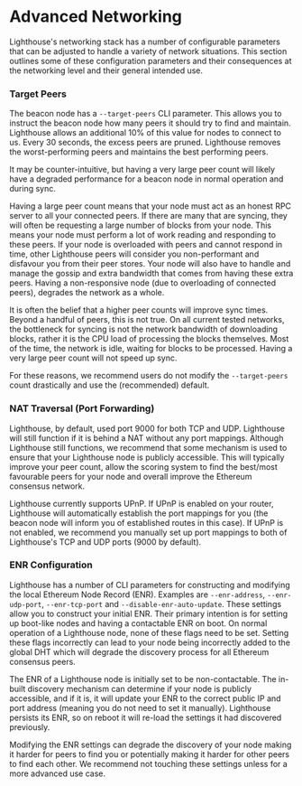 # Advanced Networking

Lighthouse's networking stack has a number of configurable parameters that can
be adjusted to handle a variety of network situations. This section outlines
some of these configuration parameters and their consequences at the networking
level and their general intended use.


### Target Peers

The beacon node has a `--target-peers` CLI parameter. This allows you to
instruct the beacon node how many peers it should try to find and maintain.
Lighthouse allows an additional 10% of this value for nodes to connect to us.
Every 30 seconds, the excess peers are pruned. Lighthouse removes the
worst-performing peers and maintains the best performing peers.

It may be counter-intuitive, but having a very large peer count will likely
have a degraded performance for a beacon node in normal operation and during
sync.

Having a large peer count means that your node must act as an honest RPC server
to all your connected peers. If there are many that are syncing, they will
often be requesting a large number of blocks from your node. This means your
node must perform a lot of work reading and responding to these peers. If your
node is overloaded with peers and cannot respond in time, other Lighthouse
peers will consider you non-performant and disfavour you from their peer
stores. Your node will also have to handle and manage the gossip and extra
bandwidth that comes from having these extra peers. Having a non-responsive
node (due to overloading of connected peers), degrades the network as a whole.

It is often the belief that a higher peer counts will improve sync times.
Beyond a handful of peers, this is not true. On all current tested networks,
the bottleneck for syncing is not the network bandwidth of downloading blocks,
rather it is the CPU load of processing the blocks themselves. Most of the
time, the network is idle, waiting for blocks to be processed. Having a very
large peer count will not speed up sync.

For these reasons, we recommend users do not modify the `--target-peers` count
drastically and use the (recommended) default.


### NAT Traversal (Port Forwarding)

Lighthouse, by default, used port 9000 for both TCP and UDP. Lighthouse will
still function if it is behind a NAT without any port mappings. Although
Lighthouse still functions, we recommend that some mechanism is used to ensure
that your Lighthouse node is publicly accessible. This will typically improve
your peer count, allow the scoring system to find the best/most favourable
peers for your node and overall improve the Ethereum consensus network.

Lighthouse currently supports UPnP. If UPnP is enabled on your router,
Lighthouse will automatically establish the port mappings for you (the beacon
node will inform you of established routes in this case). If UPnP is not
enabled, we recommend you manually set up port mappings to both of Lighthouse's
TCP and UDP ports (9000 by default).

### ENR Configuration

Lighthouse has a number of CLI parameters for constructing and modifying the
local Ethereum Node Record (ENR). Examples are `--enr-address`,
`--enr-udp-port`, `--enr-tcp-port` and `--disable-enr-auto-update`. These
settings allow you to construct your initial ENR. Their primary intention is for
setting up boot-like nodes and having a contactable ENR on boot. On normal
operation of a Lighthouse node, none of these flags need to be set. Setting
these flags incorrectly can lead to your node being incorrectly added to the
global DHT which will degrade the discovery process for all Ethereum consensus peers.

The ENR of a Lighthouse node is initially set to be non-contactable. The
in-built discovery mechanism can determine if your node is publicly accessible,
and if it is, it will update your ENR to the correct public IP and port address
(meaning you do not need to set it manually). Lighthouse persists its ENR, so
on reboot it will re-load the settings it had discovered previously.

Modifying the ENR settings can degrade the discovery of your node making it
harder for peers to find you or potentially making it harder for other peers to
find each other. We recommend not touching these settings unless for a more
advanced use case.
